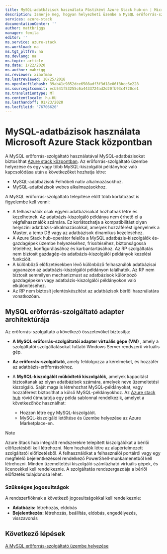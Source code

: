 ```yaml
---
title: MySQL-adatbázisok használata Pástiként Azure Stack hub-on | Microsoft Docs
description: Ismerje meg, hogyan helyezheti üzembe a MySQL erőforrás-szolgáltatót, és hogyan biztosíthat MySQL-adatbázisokat Azure Stack hub szolgáltatásként.
services: azure-stack
documentationCenter: ''
author: mattbriggs
manager: femila
editor: ''
ms.service: azure-stack
ms.workload: na
ms.tgt_pltfrm: na
ms.devlang: na
ms.topic: article
ms.date: 1/22/2020
ms.author: mabrigg
ms.reviewer: xiaofmao
ms.lastreviewed: 10/25/2018
ms.openlocfilehash: 39ab41c9852dce6508adf3f3d18e06f8bcc6e228
ms.sourcegitcommit: ecb541f53255c6a4433724ad2d20fb93c4720ce1
ms.translationtype: MT
ms.contentlocale: hu-HU
ms.lasthandoff: 01/23/2020
ms.locfileid: "76706626"
---
```

# <a name="use-mysql-databases-on-microsoft-azure-stack-hub"></a>MySQL-adatbázisok használata Microsoft Azure Stack központban

A MySQL erőforrás-szolgáltató használatával MySQL-adatbázisokat biztosíthat [Azure stack központban](azure-stack-overview.md). Az erőforrás-szolgáltató üzembe helyezése és egy vagy több MySQL-kiszolgálói példányhoz való kapcsolódása után a következőket hozhatja létre:

* MySQL-adatbázisok Felhőbeli natív alkalmazásokhoz.
* MySQL-adatbázisok webes alkalmazásokhoz.  

A MySQL erőforrás-szolgáltató telepítése előtt több korlátozást is figyelembe kell venni:

- A felhasználók csak egyéni adatbázisokat hozhatnak létre és kezelhetnek. Az adatbázis-kiszolgáló példánya nem érhető el a végfelhasználók számára. Ez korlátozhatja a kompatibilitást olyan helyszíni adatbázis-alkalmazásokkal, amelyek hozzáférést igényelnek a Master, a temp DB vagy az adatbázisok dinamikus kezeléséhez.
- A Azure Stack hub-operátor felelős a MySQL adatbázis-kiszolgálók és-gazdagépek üzembe helyezéséhez, frissítéséhez, biztonságossá tételéhez, konfigurálásához és karbantartásához. Az RP szolgáltatás nem biztosít gazdagép-és adatbázis-kiszolgálói példányok kezelési funkcióit. 
- A különböző előfizetésekben lévő különböző felhasználók adatbázisai ugyanazon az adatbázis-kiszolgálói példányon találhatók. Az RP nem biztosít semmilyen mechanizmust az adatbázisok különböző gazdagépeken vagy adatbázis-kiszolgálói példányokon való elkülönítéséhez.
- Az RP nem biztosít jelentéskészítést az adatbázisok bérlői használatára vonatkozóan.

## <a name="mysql-resource-provider-adapter-architecture"></a>MySQL erőforrás-szolgáltató adapter architektúrája

Az erőforrás-szolgáltató a következő összetevőket biztosítja:

* **A MySQL erőforrás-szolgáltatói adapter virtuális gépe (VM)** , amely a szolgáltatói szolgáltatásokat futtató Windows Server rendszerű virtuális gép.
* **Az erőforrás-szolgáltató**, amely feldolgozza a kérelmeket, és hozzáfér az adatbázis-erőforrásokhoz.
* A **MySQL-kiszolgálót működtető kiszolgálók**, amelyek kapacitást biztosítanak az olyan adatbázisok számára, amelyek neve üzemeltetési kiszolgáló. Saját maga is létrehozhat MySQL-példányokat, vagy hozzáférést biztosíthat a külső MySQL-példányokhoz. Az [Azure stack hub](https://github.com/Azure/AzureStack-QuickStart-Templates/tree/master/mysql-standalone-server-windows) rövid útmutatója egy példa sablonnal rendelkezik, amelyet a következőhöz használhat:

  * Hozzon létre egy MySQL-kiszolgálót.
  * MySQL-kiszolgáló letöltése és üzembe helyezése az Azure Marketplace-en.

> [!NOTE]
> Azure Stack hub integrált rendszerekre telepített kiszolgálókat a bérlői előfizetésből kell létrehozni. Nem hozhatók létre az alapértelmezett szolgáltatói előfizetésből. A felhasználókat a felhasználói portálról vagy egy megfelelő bejelentkezéssel rendelkező PowerShell-munkamenetből kell létrehozni. Minden üzemeltetési kiszolgáló számlázható virtuális gépek, és licencekkel kell rendelkeznie. A szolgáltatás rendszergazdája a bérlői előfizetés tulajdonosa lehet.

### <a name="required-privileges"></a>Szükséges jogosultságok

A rendszerfióknak a következő jogosultságokkal kell rendelkeznie:

* **Adatbázis:** létrehozás, eldobás
* **Bejelentkezés:** létrehozás, beállítás, eldobás, engedélyezés, visszavonás  

## <a name="next-steps"></a>Következő lépések

[A MySQL erőforrás-szolgáltató üzembe helyezése](azure-stack-mysql-resource-provider-deploy.md)
